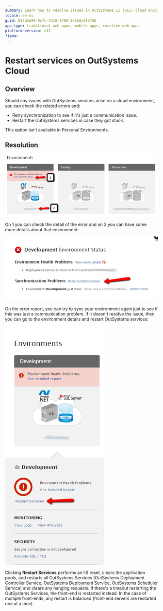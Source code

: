 ```yaml
---
summary: Learn how to resolve issues in OutSystems 11 (O11) cloud environments by retrying synchronization or restarting services.
locale: en-us
guid: 814d4a99-9c7c-4418-9788-34b5dcdf6f88
app_type: traditional web apps, mobile apps, reactive web apps
platform-version: o11
figma:
---
```


# Restart services on OutSystems Cloud


## Overview 

Should any issues with OutSystems services arise on a cloud environment, you can check the related errors and:

* Retry synchronization to see if it's just a communication issue.
* Restart the OutSystems services in case they got stuck.


This option isn't available in Personal Environments.


## Resolution 

![Screenshot highlighting the 'Environment Health Problems' notification and detail button in the OutSystems Cloud interface.](images/restart-cloud-health-lt.png "OutSystems Cloud Environment Health Overview")

On 1 you can check the detail of the error and on 2 you can have some more details about that environment:

![Screenshot showing the 'Development Environment Status' with an error message and a 'Retry Synchronization' option.](images/restart-cloud-status-lt.png "OutSystems Cloud Environment Status and Synchronization")

On the error report, you can try to sync your environment again just to see if this was just a communication problem. If it doesn't resolve the issue, then you can go to the environment details and restart OutSystems services:


![Screenshot of the OutSystems Cloud interface with an option to 'Restart Services' for resolving environment health problems.](images/restart-cloud-lt.png "OutSystems Cloud Environment Restart Services Option")

<div class="info" markdown="1">

Clicking **Restart Services** performs an IIS reset, clears the application pools, and restarts all OutSystems Services (OutSystems Deployment Controller Service, OutSystems Deployment Service, OutSystems Scheduler Service) and clears any hanging requests. If there's a timeout restarting the OutSystems Services, the front-end is restarted instead. In the case of multiple front-ends, any restart is balanced (front-end servers are restarted one at a time). 

</div>
